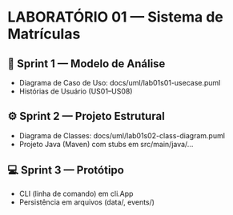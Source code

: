 ﻿# LABORATÓRIO 01 — Sistema de Matrículas

## 🧩 Sprint 1 — Modelo de Análise
- Diagrama de Caso de Uso: docs/uml/lab01s01-usecase.puml
- Histórias de Usuário (US01–US08)

## ⚙️ Sprint 2 — Projeto Estrutural
- Diagrama de Classes: docs/uml/lab01s02-class-diagram.puml
- Projeto Java (Maven) com stubs em src/main/java/...

## 💻 Sprint 3 — Protótipo
- CLI (linha de comando) em cli.App
- Persistência em arquivos (data/, events/)
